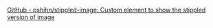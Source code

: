
[GitHub - pshihn/stippled-image: Custom element to show the stippled version of image](https://github.com/pshihn/stippled-image)
